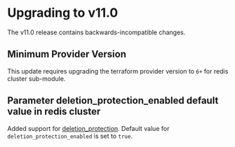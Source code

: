 # Upgrading to v11.0

The v11.0 release contains backwards-incompatible changes.

## Minimum Provider Version
This update requires upgrading the terraform provider version to `6+` for redis cluster sub-module.

## Parameter deletion_protection_enabled default value in redis cluster
Added support for [deletion_protection](https://registry.terraform.io/providers/hashicorp/google/latest/docs/guides/version_6_upgrade#resource-google_redis_cluster). Default value for `deletion_protection_enabled` is set to `true`.
